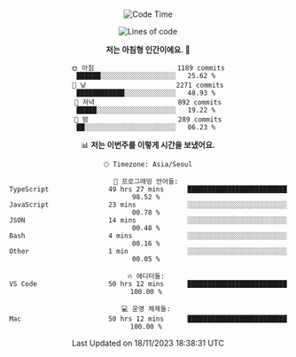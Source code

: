<div align="center">

<br />

 <!--START_SECTION:waka-->
![Code Time](http://img.shields.io/badge/Code%20Time-1%2C644%20hrs%2010%20mins-blue)

![Lines of code](https://img.shields.io/badge/%EC%A0%80%EB%8A%94%20%EC%97%AC%ED%83%9C%EA%B9%8C%EC%A7%80%20-3.3%20million%20%EC%A4%84%EC%9D%98%20%EC%BD%94%EB%93%9C%EB%A5%BC%20%EC%9E%91%EC%84%B1%ED%96%88%EC%96%B4%EC%9A%94.-blue)

**저는 아침형 인간이에요. 🐤** 

```text
🌞 아침                     1189 commits        ██████░░░░░░░░░░░░░░░░░░░   25.62 % 
🌆 낮　                     2271 commits        ████████████░░░░░░░░░░░░░   48.93 % 
🌃 저녁                     892 commits         █████░░░░░░░░░░░░░░░░░░░░   19.22 % 
🌙 밤　                     289 commits         ██░░░░░░░░░░░░░░░░░░░░░░░   06.23 % 
```


📊 **저는 이번주를 이렇게 시간을 보냈어요.** 

```text
🕑︎ Timezone: Asia/Seoul

💬 프로그래밍 언어들: 
TypeScript               49 hrs 27 mins      █████████████████████████   98.52 % 
JavaScript               23 mins             ░░░░░░░░░░░░░░░░░░░░░░░░░   00.78 % 
JSON                     14 mins             ░░░░░░░░░░░░░░░░░░░░░░░░░   00.48 % 
Bash                     4 mins              ░░░░░░░░░░░░░░░░░░░░░░░░░   00.16 % 
Other                    1 min               ░░░░░░░░░░░░░░░░░░░░░░░░░   00.05 % 

🔥 에디터들: 
VS Code                  50 hrs 12 mins      █████████████████████████   100.00 % 

💻 운영 체제들: 
Mac                      50 hrs 12 mins      █████████████████████████   100.00 % 
```


 Last Updated on 18/11/2023 18:38:31 UTC
<!--END_SECTION:waka-->

</div>
